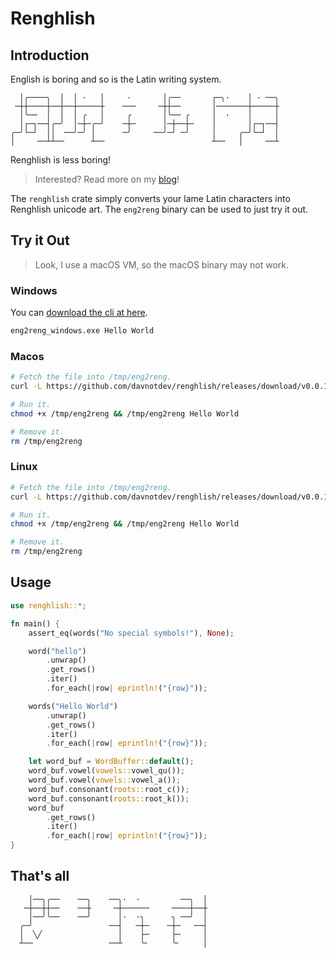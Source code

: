 # Renghlish

## Introduction

English is boring and so is the Latin writing system.

```plaintext
  │╭────╮  │  │ ·   │     ·       │╭──       ┌─╮·    │ · ──╮
 ─┼┼────┼──┼──┼─────┼    ───     ─┼┼──       │───────┼─────┼
  │╰──  │  │  │ ╭   │     ╭       │╰── ╭     │  ·    │     │
  │┌─┐──┤╭─╯  │─┼─╭─╯    ─┼─      │─┼──┼─    │       │┌─┐──┤
╭─╯└─┘  ││  ──╯─╯ │      ─╯     ──╯─╯ ─╯     │     ╭─╯└─┘  │
│     ──┴┴──      ┴──                        ┴──   │     ──┴
```

Renghlish is less boring!

> Interested? Read more on my [blog](https://davnotdev.github.io/blog/interesting/renghlish/)!

The `renghlish` crate simply converts your lame Latin characters into Renghlish
unicode art.
The `eng2reng` binary can be used to just try it out.

## Try it Out

> Look, I use a macOS VM, so the macOS binary may not work.

### Windows

You can [download the cli at here](https://github.com/davnotdev/renghlish/releases/download/v0.0.1/eng2reng_windows.exe).

```cmd
eng2reng_windows.exe Hello World
```

### Macos

```sh
# Fetch the file into /tmp/eng2reng.
curl -L https://github.com/davnotdev/renghlish/releases/download/v0.0.1/eng2reng_macos -o /tmp/eng2reng

# Run it.
chmod +x /tmp/eng2reng && /tmp/eng2reng Hello World

# Remove it.
rm /tmp/eng2reng
```

### Linux

```sh
# Fetch the file into /tmp/eng2reng.
curl -L https://github.com/davnotdev/renghlish/releases/download/v0.0.1/eng2reng_linux -o /tmp/eng2reng

# Run it.
chmod +x /tmp/eng2reng && /tmp/eng2reng Hello World

# Remove it.
rm /tmp/eng2reng
```

## Usage

```rust
use renghlish::*;

fn main() {
    assert_eq(words("No special symbols!"), None);

    word("hello")
        .unwrap()
        .get_rows()
        .iter()
        .for_each(|row| eprintln!("{row}"));

    words("Hello World")
        .unwrap()
        .get_rows()
        .iter()
        .for_each(|row| eprintln!("{row}"));

    let word_buf = WordBuffer::default();
    word_buf.vowel(vowels::vowel_qu());
    word_buf.vowel(vowels::vowel_a());
    word_buf.consonant(roots::root_c());
    word_buf.consonant(roots::root_k());
    word_buf
        .get_rows()
        .iter()
        .for_each(|row| eprintln!("{row}"));
}

```

## That's all

```plaintext
    │──╮╭──    ──╮    ──╮·  ·         ──╮  │
   ─┼──┼┼──    ──┼     ─┼──────     ────┼──┼
    │──╯╰──    ──╯      │·  ·╮      ╮ ──╯  │
  ╭─╯                 ──┤   ─┼─    ─┼─   ──┤
  │  ╲╱                 │    ├─     ├─     │
  ┴──                 ──┴    ╰╴     ╰╴     │
```
